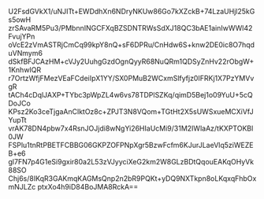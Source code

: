 U2FsdGVkX1/uNJITt+EWDdhXn6NDryNKUw86Go7kXZckB+74LzaUHjl25kGs5owH
zrSAvaRM5Pu3/PMbnnINGCFXqBZSDNTRWsSdXJ18QC3bAE1ainIwWWl42FvujYPn
oVcE2zVmASTRjCmCq99kpY8nQ+sF6DPRu/CnHdw6S+knw2DE0ic8O7hqduVNmym6
dSkfBFJCAzHM+cVJy2UuhgGzdOgnQyyR68NuQRm1QDSyZnHv22rObgW+1KnhwIQR
r7OrtzWfjFMezVEaFCdeiIpX1YY/SX0PMuB2WCxmSlfyfjz0IFRKj1X7PzYMVvgR
tACh4cDqlJAXP+TYbc3pWpZL4w6vs78TDPlSZKq/qimD5Bej1o09YuU+5cQDoJCo
KPsz2Ko3ceTjgaAnClktOz8c+ZPJT3N8VQom+TGtHt2X5sUWSxueMCXiVfJYupTt
vrAK78DN4pbw7x4RsnJOJjdi8wNgYi26HIaUcMi9/31M2IWlaAz/tKXPTOKBl0JW
FSPlu1tnRtPBETFCBBG06GKPZOFPNpXgr5BzwFcfm6KJurJLaeVlq5ziWEZEB+e6
gl7FN7p4G1eSi9gxir80a2L53zVJyyciXeG2km2W8GLzBDtQqouEAKqOHyVk88SO
Chj6s/8IKqR3GAKmqKAGMsQnp2n2bR9PQKt+yDQ9NXTkpn8oLKqxqFhbOxmNJLZc
ptxXo4h9iD84BoJMA8RckA==
